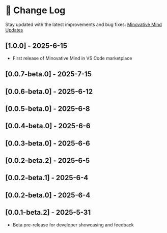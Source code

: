 # 📄 Change Log

Stay updated with the latest improvements and bug fixes: [Minovative Mind Updates](https://www.minovativemind.dev/updates)

## [1.0.0] - 2025-6-15

- First release of Minovative Mind in VS Code marketplace

## [0.0.7-beta.0] - 2025-7-15

## [0.0.6-beta.0] - 2025-6-12

## [0.0.5-beta.0] - 2025-6-8

## [0.0.4-beta.0] - 2025-6-6

## [0.0.3-beta.0] - 2025-6-6

## [0.0.2-beta.2] - 2025-6-5

## [0.0.2-beta.1] - 2025-6-4

## [0.0.2-beta.0] - 2025-6-4

## [0.0.1-beta.2] - 2025-5-31

- Beta pre-release for developer showcasing and feedback
